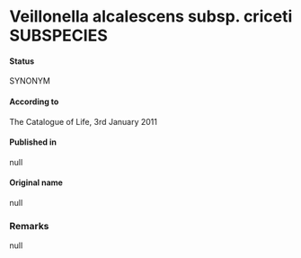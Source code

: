 Veillonella alcalescens subsp. criceti SUBSPECIES
=======

#### Status
SYNONYM

#### According to
The Catalogue of Life, 3rd January 2011

#### Published in
null

#### Original name
null

### Remarks
null